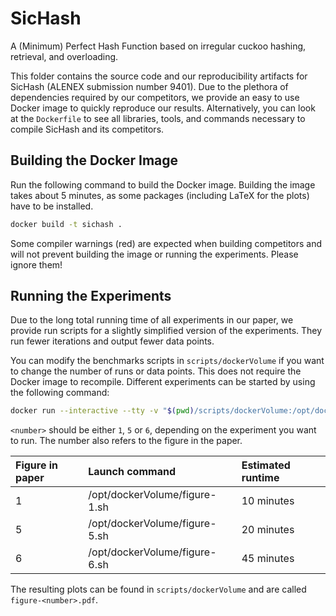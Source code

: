 # SicHash

A (Minimum) Perfect Hash Function based on irregular cuckoo hashing, retrieval, and overloading.

This folder contains the source code and our reproducibility artifacts for SicHash (ALENEX submission number 9401).
Due to the plethora of dependencies required by our competitors, we provide an easy to use Docker image to quickly reproduce our results.
Alternatively, you can look at the `Dockerfile` to see all libraries, tools, and commands necessary to compile SicHash and its competitors.

## Building the Docker Image

Run the following command to build the Docker image.
Building the image takes about 5 minutes, as some packages (including LaTeX for the plots) have to be installed.

```bash
docker build -t sichash .
```

Some compiler warnings (red) are expected when building competitors and will not prevent building the image or running the experiments.
Please ignore them!

## Running the Experiments
Due to the long total running time of all experiments in our paper, we provide run scripts for a slightly simplified version of the experiments.
They run fewer iterations and output fewer data points.

You can modify the benchmarks scripts in `scripts/dockerVolume` if you want to change the number of runs or data points.
This does not require the Docker image to recompile.
Different experiments can be started by using the following command:

```bash
docker run --interactive --tty -v "$(pwd)/scripts/dockerVolume:/opt/dockerVolume" sichash /opt/dockerVolume/figure-<number>.sh
```

`<number>` should be either `1`, `5` or `6`, depending on the experiment you want to run.
The number also refers to the figure in the paper.

| Figure in paper | Launch command                | Estimated runtime  |
| :-------------- | :---------------------------- | :----------------- |
| 1               | /opt/dockerVolume/figure-1.sh | 10 minutes         |
| 5               | /opt/dockerVolume/figure-5.sh | 20 minutes         |
| 6               | /opt/dockerVolume/figure-6.sh | 45 minutes         |

The resulting plots can be found in `scripts/dockerVolume` and are called `figure-<number>.pdf`.
